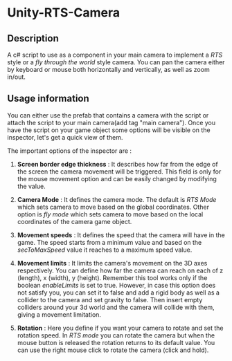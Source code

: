 # Unity-RTS-Camera

## Description ##

A c# script to use as a component in your main camera to implement a _RTS_ style or a _fly through the world_ style camera. You can pan the camera either by keyboard or mouse both horizontally and vertically, as well as zoom in/out.

## Usage information ##

You can either use the prefab that contains a camera with the script or attach the script to your main camera(add tag "main camera").
Once you have the script on your game object some options will be visible on the inspector, let's get a quick view of them.

The important options of the inspector are :

1. **Screen border edge thickness** : It describes how far from the edge of the screen the camera movement will be triggered. This field is only for the mouse movement option and can be easily changed by modifying the value.

2. **Camera Mode** : It defines the camera mode. The default is _RTS Mode_ which sets camera to move based on the global coordinates. Other option is _fly mode_ which sets camera to move based on the local coordinates of the camera game object.

3. **Movement speeds** : It defines the speed that the camera will have in the game. The speed starts from a minimum value and based on the _secToMaxSpeed_ value it reaches to a maximum speed value.

4. **Movement limits** : It limits the camera's movement on the 3D axes respectively. You can define how far the camera can reach on each of z (length), x (width), y (height). Remember this tool works only if the boolean _enableLimits_ is set to true. However, in case this option does not satisfy you, you can set it to false and add a rigid body as well as a collider to the camera and set gravity to false. Then insert empty colliders around your 3d world and the camera will collide with them, giving a movement limitation.

5. **Rotation** : Here you define if you want your camera to rotate and set the rotation speed. In _RTS mode_ you can rotate the camera but when the mouse button is released the rotation returns to its default value. You can use the right mouse click to rotate the camera (click and hold).


<!-- Put example images here for more reference -->
